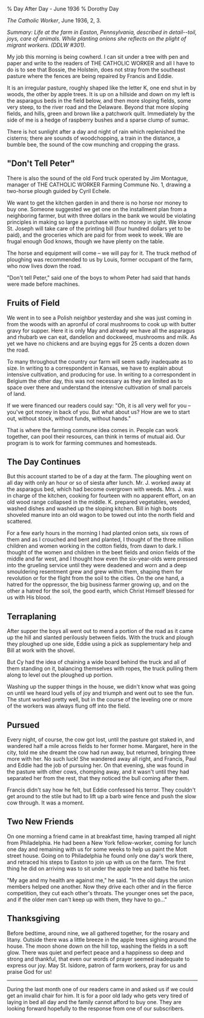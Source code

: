% Day After Day - June 1936
% Dorothy Day

*The Catholic Worker*, June 1936, 2, 3.

*Summary: Life at the farm in Easton, Pennsylvania, described in
detail--toil, joys, care of animals. While planting onions she reflects
on the plight of migrant workers. (DDLW \#301).*

My job this morning is being cowherd. I can sit under a tree with pen
and paper and write to the readers of THE CATHOLIC WORKER and all I have
to do is to see that Bossie, the Holstein, does not stray from the
southeast pasture where the fences are being repaired by Francis and
Eddie.

It is an irregular pasture, roughly shaped like the letter K, one end
shut in by woods, the other by apple trees. It is up on a hillside and
down on my left is the asparagus beds in the field below, and then more
sloping fields, some very steep, to the river road and the Delaware.
Beyond that more sloping fields, and hills, green and brown like a
patchwork quilt. Immediately by the side of me is a hedge of raspberry
bushes and a sparse clump of sumac.

There is hot sunlight after a day and night of rain which replenished
the cisterns; there are sounds of woodchopping, a train in the distance,
a bumble bee, the sound of the cow munching and cropping the grass.

"Don't Tell Peter"
------------------

There is also the sound of the old Ford truck operated by Jim Montague,
manager of THE CATHOLIC WORKER Farming Commune No. 1, drawing a
two-horse plough guided by Cyril Echele.

We want to get the kitchen garden in and there is no horse nor money to
buy one. Someone suggested we get one on the installment plan from a
neighboring farmer, but with three dollars in the bank we would be
violating principles in making so large a purchase with no money in
sight. We know St. Joseph will take care of the printing bill (four
hundred dollars yet to be paid), and the groceries which are paid for
from week to week. We are frugal enough God knows, though we have plenty
on the table.

The horse and equipment will come – we will pay for it. The truck method
of ploughing was recommended to us by Louis, former occupant of the
farm, who now lives down the road.

"Don't tell Peter," said one of the boys to whom Peter had said that
hands were made before machines.

Fruits of Field
---------------

We went in to see a Polish neighbor yesterday and she was just coming in
from the woods with an apronful of coral mushrooms to cook up with
butter gravy for supper. Here it is only May and already we have all the
asparagus and rhubarb we can eat, dandelion and dockweed, mushrooms and
milk. As yet we have no chickens and are buying eggs for 25 cents a
dozen down the road.

To many throughout the country our farm will seem sadly inadequate as to
size. In writing to a correspondent in Kansas, we have to explain about
intensive cultivation, and producing for use. In writing to a
correspondent in Belgium the other day, this was not necessary as they
are limited as to space over there and understand the intensive
cultivation of small parcels of land.

If we were financed our readers could say: "Oh, it is all very well for
you – you've got money in back of you. But what about us? How are we to
start out, without stock, without funds, without hands."

That is where the farming commune idea comes in. People can work
together, can pool their resources, can think in terms of mutual aid.
Our program is to work for farming communes and homesteads.

The Day Continues
-----------------

But this account started to be of a day at the farm. The ploughing went
on all day with only an hour or so of siesta after lunch. Mr. J. worked
away at the asparagus bed, which had become overgrown with weeds. Mrs.
J. was in charge of the kitchen, cooking for fourteen with no apparent
effort, on an old wood range collapsed in the middle. K. prepared
vegetables, weeded, washed dishes and washed up the sloping kitchen.
Bill in high boots shoveled manure into an old wagon to be towed out
into the north field and scattered.

For a few early hours in the morning I had planted onion sets, six rows
of them and as I crouched and bent and planted, I thought of the three
million children and women working in the cotton fields, from dawn to
dark. I thought of the women and children in the beet fields and onion
fields of the middle and far west, and I thought how even the
six-year-olds were pressed into the grueling service until they were
deadened and worn and a deep smouldering resentment grew and grew within
them, shaping them for revolution or for the flight from the soil to the
cities. On the one hand, a hatred for the oppressor, the big business
farmer growing up, and on the other a hatred for the soil, the good
earth, which Christ Himself blessed for us with His blood.

Terraplaning
------------

After supper the boys all went out to mend a portion of the road as it
came up the hill and slanted perilously between fields. With the truck
and plough they ploughed up one side, Eddie using a pick as
supplementary help and Bill at work with the shovel.

But Cy had the idea of chaining a wide board behind the truck and all of
them standing on it, balancing themselves with ropes, the truck pulling
them along to level out the ploughed up portion.

Washing up the supper things in the house, we didn't know what was going
on until we heard loud yells of joy and triumph and went out to see the
fun. The stunt worked pretty well, but in the course of the leveling one
or more of the workers was always flung off into the field.

Pursued
-------

Every night, of course, the cow got lost, until the pasture got staked
in, and wandered half a mile across fields to her former home. Margaret,
here in the city, told me she dreamt the cow had run away, but returned,
bringing three more with her. No such luck! She wandered away all right,
and Francis, Paul and Eddie had the job of pursuing her. On that
evening, she was found in the pasture with other cows, chomping away,
and it wasn't until they had separated her from the rest, that they
noticed the bull coming after them.

Francis didn't say how he felt, but Eddie confessed his terror. They
couldn't get around to the stile but had to lift up a barb wire fence
and push the slow cow through. It was a moment.

Two New Friends
---------------

On one morning a friend came in at breakfast time, having tramped all
night from Philadelphia. He had been a New York fellow-worker, coming
for lunch one day and remaining with us for some weeks to help us paint
the Mott street house. Going on to Philadelphia he found only one day's
work there, and retraced his steps to Easton to join up with us on the
farm. The first thing he did on arriving was to sit under the apple tree
and bathe his feet.

"My age and my health are against me," he said. "In the old days the
union members helped one another. Now they drive each other and in the
fierce competition, they cut each other's throats. The younger ones set
the pace, and if the older men can't keep up with them, they have to
go…"

Thanksgiving
------------

Before bedtime, around nine, we all gathered together, for the rosary
and litany. Outside there was a little breeze in the apple trees sighing
around the house. The moon shone down on the hill top, washing the
fields in a soft glow. There was quiet and perfect peace and a happiness
so deep and strong and thankful, that even our words of prayer seemed
inadequate to express our joy. May St. Isidore, patron of farm workers,
pray for us and praise God for us!

------------------------------

During the last month one of our readers came in and asked us if we
could get an invalid chair for him. It is for a poor old lady who gets
very tired of laying in bed all day and the family cannot afford to buy
one. They are looking forward hopefully to the response from one of our
subscribers.
